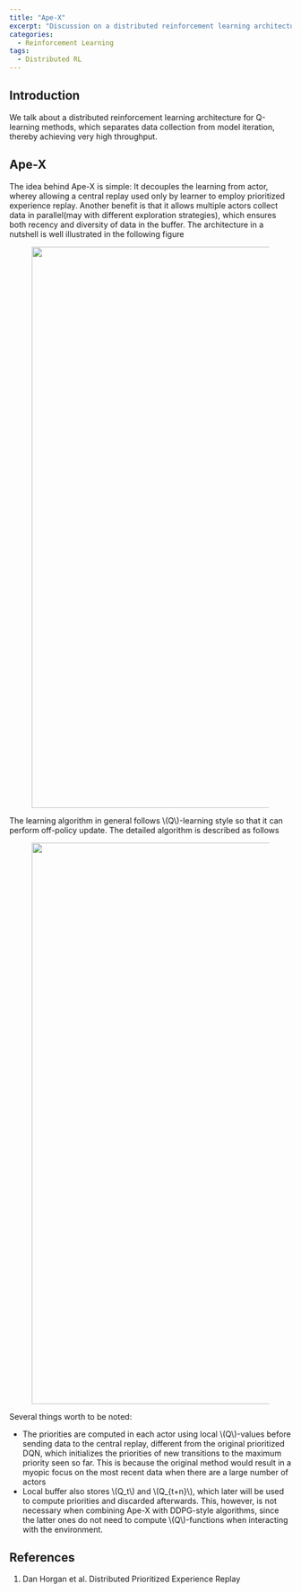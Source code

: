 ```yaml
---
title: "Ape-X"
excerpt: "Discussion on a distributed reinforcement learning architecture for Q-learning methods."
categories:
  - Reinforcement Learning
tags:
  - Distributed RL
---
```


## Introduction

We talk about a distributed reinforcement learning architecture for Q-learning methods, which separates data collection from model iteration, thereby achieving very high throughput.

## Ape-X

The idea behind Ape-X is simple: It decouples the learning from actor, wherey allowing a central replay used only by learner to employ prioritized experience replay. Another benefit is that it allows multiple actors collect data in parallel(may with different exploration strategies), which ensures both recency and diversity of data in the buffer. The architecture in a nutshell is well illustrated in the following figure

<figure>
  <img src="{{ '/images/distributed/apex.png' | absolute_url }}" alt="" width="1000">
  <figcaption></figcaption>
  <style>
    figure figcaption {
    text-align: center;
    }
  </style>
</figure>

The learning algorithm in general follows \\(Q\\)-learning style so that it can perform off-policy update. The detailed algorithm is described as follows

<figure>
  <img src="{{ '/images/distributed/apex-algo.png' | absolute_url }}" alt="" width="1000">
  <figcaption></figcaption>
  <style>
    figure figcaption {
    text-align: center;
    }
  </style>
</figure>

Several things worth to be noted:

- The priorities are computed in each actor using local \\(Q\\)-values before sending data to the central replay, different from the original prioritized DQN, which initializes the priorities of new transitions to the maximum priority seen so far. This is because the original method would result in a myopic focus on the most recent data when there are a large number of actors
- Local buffer also stores \\(Q_t\\) and \\(Q_{t+n}\\), which later will be used to compute priorities and discarded afterwards. This, however, is not necessary when combining Ape-X with DDPG-style algorithms, since the latter ones do not need to compute \\(Q\\)-functions when interacting with the environment.


## References

1. Dan Horgan et al. Distributed Prioritized Experience Replay

